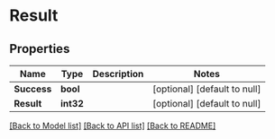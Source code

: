 # Result

## Properties
Name | Type | Description | Notes
------------ | ------------- | ------------- | -------------
**Success** | **bool** |  | [optional] [default to null]
**Result** | **int32** |  | [optional] [default to null]

[[Back to Model list]](../README.md#documentation-for-models) [[Back to API list]](../README.md#documentation-for-api-endpoints) [[Back to README]](../README.md)



